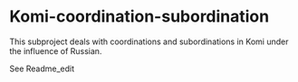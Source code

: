 # Komi-coordination-subordination
This subproject deals with coordinations and subordinations in Komi under the influence of Russian.

See Readme_edit
